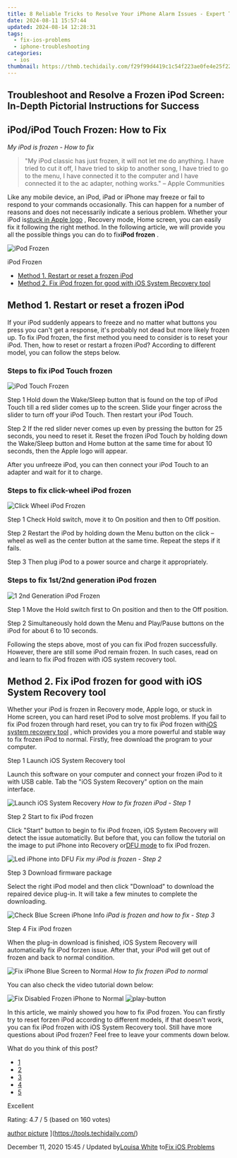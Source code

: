 ```yaml
---
title: 8 Reliable Tricks to Resolve Your iPhone Alarm Issues - Expert Tips and Techniques
date: 2024-08-11 15:57:44
updated: 2024-08-14 12:28:31
tags:
  - fix-ios-problems
  - iphone-troubleshooting
categories:
  - ios
thumbnail: https://thmb.techidaily.com/f29f99d4419c1c54f223ae0fe4e25f224aa2e0b29936958ff74ebecc1f44d1d0.png
---
```


## Troubleshoot and Resolve a Frozen iPod Screen: In-Depth Pictorial Instructions for Success

## iPod/iPod Touch Frozen: How to Fix

_My iPod is frozen - How to fix_

> "My iPod classic has just frozen, it will not let me do anything. I have tried to cut it off, I have tried to skip to another song, I have tried to go to the menu, I have connected it to the computer and I have connected it to the ac adapter, nothing works." – Apple Communities

 Like any mobile device, an iPod, iPad or iPhone may freeze or fail to respond to your commands occasionally. This can happen for a number of reasons and does not necessarily indicate a serious problem. Whether your iPod is[stuck in Apple logo](https://tools.techidaily.com/) , Recovery mode, Home screen, you can easily fix it following the right method. In the following article, we will provide you all the possible things you can do to fix**iPod frozen** .

![iPod Frozen](https://www.aiseesoft.com/images/iphone-data-recovery/ipod-frozen.jpg)

iPod Frozen

* [Method 1. Restart or reset a frozen iPod](https://tools.techidaily.com/)
* [Method 2. Fix iPod frozen for good with iOS System Recovery tool](https://tools.techidaily.com/)

## Method 1\. Restart or reset a frozen iPod

 If your iPod suddenly appears to freeze and no matter what buttons you press you can't get a response, it's probably not dead but more likely frozen up. To fix iPod frozen, the first method you need to consider is to reset your iPod. Then, how to reset or restart a frozen iPod? According to different model, you can follow the steps below.

### Steps to fix iPod Touch frozen

![iPod Touch Frozen](https://www.aiseesoft.com/images/iphone-data-recovery/ipod-touch-frozen.jpg)

Step 1 Hold down the Wake/Sleep button that is found on the top of iPod Touch till a red slider comes up to the screen. Slide your finger across the slider to turn off your iPod Touch. Then restart your iPod Touch.

Step 2 If the red slider never comes up even by pressing the button for 25 seconds, you need to reset it. Reset the frozen iPod Touch by holding down the Wake/Sleep button and Home button at the same time for about 10 seconds, then the Apple logo will appear.

 After you unfreeze iPod, you can then connect your iPod Touch to an adapter and wait for it to charge.

### Steps to fix click-wheel iPod frozen

![Click Wheel iPod Frozen](https://www.aiseesoft.com/images/iphone-data-recovery/click-wheel-ipod-frozen.jpg)

Step 1 Check Hold switch, move it to On position and then to Off position.

Step 2 Restart the iPod by holding down the Menu button on the click – wheel as well as the center button at the same time. Repeat the steps if it fails.

Step 3 Then plug iPod to a power source and charge it appropriately.

### Steps to fix 1st/2nd generation iPod frozen

![1 2nd  Generation iPod Frozen](https://www.aiseesoft.com/images/iphone-data-recovery/1-2nd-generation-ipod-frozen.jpg)

Step 1 Move the Hold switch first to On position and then to the Off position.

Step 2 Simultaneously hold down the Menu and Play/Pause buttons on the iPod for about 6 to 10 seconds.

 Following the steps above, most of you can fix iPod frozen successfully. However, there are still some iPod remain frozen. In such cases, read on and learn to fix iPod frozen with iOS system recovery tool.

## Method 2\. Fix iPod frozen for good with iOS System Recovery tool

 Whether your iPod is frozen in Recovery mode, Apple logo, or stuck in Home screen, you can hard reset iPod to solve most problems. If you fail to fix iPod frozen through hard reset, you can try to fix iPod frozen with[iOS system recovery tool](https://tools.techidaily.com/aiseesoft/ios-system-recovery/) , which provides you a more powerful and stable way to fix frozen iPod to normal. Firstly, free download the program to your computer.

[](https://secure.2checkout.com/order/cart.php?PRODS=4644627&QTY=1&AFFILIATE=108875) [](https://secure.2checkout.com/order/cart.php?PRODS=4659467&QTY=1&AFFILIATE=108875)

Step 1 Launch iOS System Recovery tool

 Launch this software on your computer and connect your frozen iPod to it with USB cable. Tab the "iOS System Recovery" option on the main interface.

![Launch iOS System Recovery](https://www.aiseesoft.com/images/iphone-data-recovery/fonelab-interface.jpg)
_How to fix frozen iPod - Step 1_

Step 2 Start to fix iPod frozen

 Click "Start" button to begin to fix iPod frozen, iOS System Recovery will detect the issue automaticlly. But before that, you can follow the tutorial on the image to put iPhone into Recovery or[DFU mode](https://tools.techidaily.com/) to fix iPod frozen.

![Led iPhone into DFU](https://www.aiseesoft.com/images/iphone-data-recovery/fix/into-dfu.jpg)
_Fix my iPod is frozen - Step 2_

Step 3 Download firmware package

 Select the right iPod model and then click "Download" to download the repaired device plug-in. It will take a few minutes to complete the downloading.

![Check Blue Screen iPhone Info](https://www.aiseesoft.com/images/iphone-data-recovery/fix/select-ipad-model.jpg)
_iPad is frozen and how to fix - Step 3_

Step 4 Fix iPod frozen

 When the plug-in download is finished, iOS System Recovery will automatically fix iPod forzen issue. After that, your iPod will get out of frozen and back to normal condition.

![Fix iPhone Blue Screen to Normal](https://www.aiseesoft.com/images/iphone-data-recovery/fix/repairing.jpg)
_How to fix frozen iPod to normal_

You can also check the video tutorial down below:

![Fix Disabled Frozen iPhone to Normal](https://www.aiseesoft.com/images/youtube-video/video-fix-disabled-frozen-iphone-to-normal.jpg) ![play-button](https://www.aiseesoft.com/images/play-button.png)

 In this article, we mainly showed you how to fix iPod frozen. You can firstly try to reset forzen iPod according to different models, if that doesn't work, you can fix iPod frozen with iOS System Recovery tool. Still have more questions about iPod frozen? Feel free to leave your comments down below.

What do you think of this post?

* [1](https://tools.techidaily.com/)
* [2](https://tools.techidaily.com/)
* [3](https://tools.techidaily.com/)
* [4](https://tools.techidaily.com/)
* [5](https://tools.techidaily.com/)

Excellent

Rating: 4.7 / 5 (based on 160 votes)

[author picture](https://www.aiseesoft.com/images/author/louisa.png) ](https://tools.techidaily.com/)

 December 11, 2020 15:45 / Updated by[Louisa White](https://tools.techidaily.com/) to[Fix iOS Problems](https://tools.techidaily.com/)

<ins class="adsbygoogle"
     style="display:block"
     data-ad-format="autorelaxed"
     data-ad-client="ca-pub-7571918770474297"
     data-ad-slot="1223367746"></ins>



<ins class="adsbygoogle"
     style="display:block"
     data-ad-client="ca-pub-7571918770474297"
     data-ad-slot="8358498916"
     data-ad-format="auto"
     data-full-width-responsive="true"></ins>
